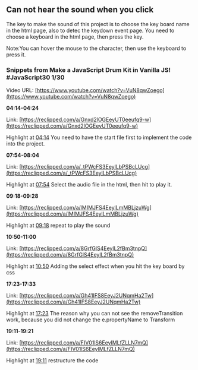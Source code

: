 ## Can not hear the sound when you click

The key to make the sound of this project is to choose the key board name in the html page, also to detec the keydown event page. You need to choose a keyboard in the html page, then press the key.

Note:You can hover the mouse to the character, then use the keyboard to press it.

### Snippets from Make a JavaScript Drum Kit in Vanilla JS! #JavaScript30 1/30

Video URL: [https://www.youtube.com/watch?v=VuN8qwZoego](https://www.youtube.com/watch?v=VuN8qwZoego)

**04:14-04:24**

Link: [https://reclipped.com/a/Gnxd2lOGEeyUT0eeufq9-w](https://reclipped.com/a/Gnxd2lOGEeyUT0eeufq9-w)

Highlight at [04:14](https://www.youtube.com/watch?v=VuN8qwZoego&t=254s) You need to have the start file first to implement the code into the project.

**07:54-08:04**

Link: [https://reclipped.com/a/_tPWcFS3EeylLbPSBcLUcg](https://reclipped.com/a/_tPWcFS3EeylLbPSBcLUcg)

Highlight at [07:54](https://www.youtube.com/watch?v=VuN8qwZoego&t=474s) Select the audio file in the html, then hit to play it.

**09:18-09:28**

Link: [https://reclipped.com/a/lMIMJFS4EeylLmMBLjzuWg](https://reclipped.com/a/lMIMJFS4EeylLmMBLjzuWg)

Highlight at [09:18](https://www.youtube.com/watch?v=VuN8qwZoego&t=558s) repeat to play the sound

**10:50-11:00**

Link: [https://reclipped.com/a/8GrfGlS4EeylL2fBm3tnpQ](https://reclipped.com/a/8GrfGlS4EeylL2fBm3tnpQ)

Highlight at [10:50](https://www.youtube.com/watch?v=VuN8qwZoego&t=650s) Adding the select effect when you hit the key board by css

**17:23-17:33**

Link: [https://reclipped.com/a/Gh41IFS8EeyJ2UNqmHa2Tw](https://reclipped.com/a/Gh41IFS8EeyJ2UNqmHa2Tw)

Highlight at [17:23](https://www.youtube.com/watch?v=VuN8qwZoego&t=1043s) The reason why you can not see the removeTransition work, because you did not change the e.propertyName to Transform

**19:11-19:21**

Link: [https://reclipped.com/a/FIV01lS6EeylMLfZLLN7mQ](https://reclipped.com/a/FIV01lS6EeylMLfZLLN7mQ)

Highlight at [19:11](https://www.youtube.com/watch?v=VuN8qwZoego&t=1151s) restructure the code



